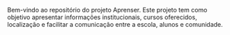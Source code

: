 Bem-vindo ao repositório do projeto Aprenser. Este projeto tem como objetivo apresentar informações institucionais, cursos oferecidos, localização e facilitar a comunicação entre a escola, alunos e comunidade.
